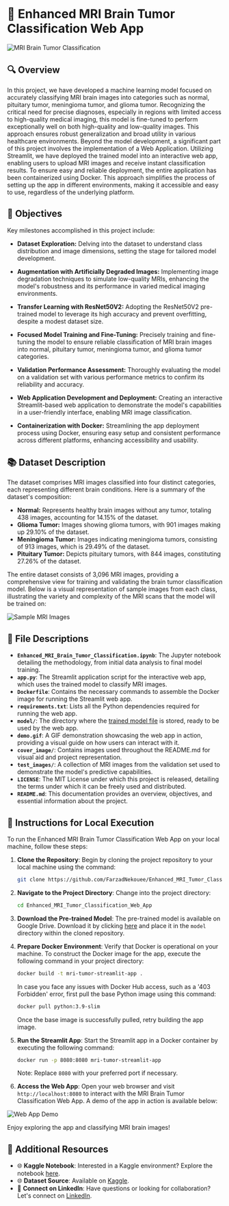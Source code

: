 # 🧠 Enhanced MRI Brain Tumor Classification Web App
![MRI Brain Tumor Classification](/cover_image/cover_image.png)


## 🔍 Overview
In this project, we have developed a machine learning model focused on accurately classifying MRI brain images into categories such as normal, pituitary tumor, meningioma tumor, and glioma tumor. Recognizing the critical need for precise diagnoses, especially in regions with limited access to high-quality medical imaging, this model is fine-tuned to perform exceptionally well on both high-quality and low-quality images. This approach ensures robust generalization and broad utility in various healthcare environments. Beyond the model development, a significant part of this project involves the implementation of a Web Application. Utilizing Streamlit, we have deployed the trained model into an interactive web app, enabling users to upload MRI images and receive instant classification results. To ensure easy and reliable deployment, the entire application has been containerized using Docker. This approach simplifies the process of setting up the app in different environments, making it accessible and easy to use, regardless of the underlying platform. 


## 🎯 Objectives
Key milestones accomplished in this project include:

- **Dataset Exploration:** Delving into the dataset to understand class distribution and image dimensions, setting the stage for tailored model development.

- **Augmentation with Artificially Degraded Images:** Implementing image degradation techniques to simulate low-quality MRIs, enhancing the model's robustness and its performance in varied medical imaging environments.

- **Transfer Learning with ResNet50V2:** Adopting the ResNet50V2 pre-trained model to leverage its high accuracy and prevent overfitting, despite a modest dataset size.

- **Focused Model Training and Fine-Tuning:** Precisely training and fine-tuning the model to ensure reliable classification of MRI brain images into normal, pituitary tumor, meningioma tumor, and glioma tumor categories.

- **Validation Performance Assessment:** Thoroughly evaluating the model on a validation set with various performance metrics to confirm its reliability and accuracy.

- **Web Application Development and Deployment:** Creating an interactive Streamlit-based web application to demonstrate the model's capabilities in a user-friendly interface, enabling MRI image classification.

- **Containerization with Docker:** Streamlining the app deployment process using Docker, ensuring easy setup and consistent performance across different platforms, enhancing accessibility and usability.


## 📚 Dataset Description
The dataset comprises MRI images classified into four distinct categories, each representing different brain conditions. Here is a summary of the dataset's composition:

- **Normal:** Represents healthy brain images without any tumor, totaling 438 images, accounting for 14.15% of the dataset.
- **Glioma Tumor:** Images showing glioma tumors, with 901 images making up 29.10% of the dataset.
- **Meningioma Tumor:** Images indicating meningioma tumors, consisting of 913 images, which is 29.49% of the dataset.
- **Pituitary Tumor:** Depicts pituitary tumors, with 844 images, constituting 27.26% of the dataset.

The entire dataset consists of 3,096 MRI images, providing a comprehensive view for training and validating the brain tumor classification model. Below is a visual representation of sample images from each class, illustrating the variety and complexity of the MRI scans that the model will be trained on:

![Sample MRI Images](/cover_image/dataset_overview.png)


## 📁 File Descriptions

- **`Enhanced_MRI_Brain_Tumor_Classification.ipynb`**: The Jupyter notebook detailing the methodology, from initial data analysis to final model training.
- **`app.py`**: The Streamlit application script for the interactive web app, which uses the trained model to classify MRI images.
- **`Dockerfile`**: Contains the necessary commands to assemble the Docker image for running the Streamlit web app.
- **`requirements.txt`**: Lists all the Python dependencies required for running the web app.
- **`model/`**: The directory where the [trained model file](https://drive.google.com/file/d/1YAYTEHoAS0xkPjw_IJpvxsngHjyd5ST6/view?usp=sharing) is stored, ready to be used by the web app.
- **`demo.gif`**: A GIF demonstration showcasing the web app in action, providing a visual guide on how users can interact with it.
- **`cover_image/`**: Contains images used throughout the README.md for visual aid and project representation.
- **`test_images/`**: A collection of MRI images from the validation set used to demonstrate the model's predictive capabilities.
- **`LICENSE`**: The MIT License under which this project is released, detailing the terms under which it can be freely used and distributed.
- **`README.md`**: This documentation provides an overview, objectives, and essential information about the project.


## 🚀 Instructions for Local Execution

To run the Enhanced MRI Brain Tumor Classification Web App on your local machine, follow these steps:  

1. **Clone the Repository**: Begin by cloning the project repository to your local machine using the command:
    ```bash
    git clone https://github.com/FarzadNekouee/Enhanced_MRI_Tumor_Classification_Web_App.git
    ```

2. **Navigate to the Project Directory**: Change into the project directory:
    ```bash
    cd Enhanced_MRI_Tumor_Classification_Web_App
    ```

3. **Download the Pre-trained Model**: The pre-trained model is available on Google Drive. Download it by clicking [here](https://drive.google.com/file/d/1YAYTEHoAS0xkPjw_IJpvxsngHjyd5ST6/view?usp=sharing) and place it in the `model` directory within the cloned repository.

4. **Prepare Docker Environment**: Verify that Docker is operational on your machine. To construct the Docker image for the app, execute the following command in your project directory:
    ```bash
    docker build -t mri-tumor-streamlit-app .
    ```
   In case you face any issues with Docker Hub access, such as a '403 Forbidden' error, first pull the base Python image using this command:
    ```bash
    docker pull python:3.9-slim
    ```
   Once the base image is successfully pulled, retry building the app image.
    
5. **Run the Streamlit App**: Start the Streamlit app in a Docker container by executing the following command:
    ```bash
    docker run -p 8080:8080 mri-tumor-streamlit-app
    ```
    Note: Replace `8080` with your preferred port if necessary.

6. **Access the Web App**: Open your web browser and visit `http://localhost:8080` to interact with the MRI Brain Tumor Classification Web App. A demo of the app in action is available below:


![Web App Demo](demo.gif)

Enjoy exploring the app and classifying MRI brain images!


## 🔗 Additional Resources

- 🌐 **Kaggle Notebook**: Interested in a Kaggle environment? Explore the notebook [here](https://www.kaggle.com/code/farzadnekouei/enhanced-mri-brain-tumor-classification).
- 🌐 **Dataset Source**: Available on [Kaggle](https://www.kaggle.com/datasets/susandaneshmand/mri-images).
- 🤝 **Connect on LinkedIn**: Have questions or looking for collaboration? Let's connect on [LinkedIn](www.linkedin.com/in/syedsajidhussainrazvi/).
